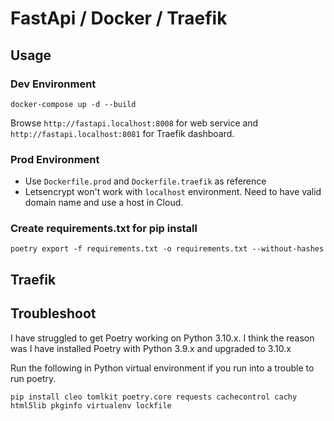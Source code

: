 # FastApi / Docker / Traefik


## Usage

### Dev Environment
```shell
docker-compose up -d --build
```

Browse ```http://fastapi.localhost:8008``` for web service and ```http://fastapi.localhost:8081``` for Traefik dashboard.

### Prod Environment
- Use ```Dockerfile.prod``` and ```Dockerfile.traefik``` as reference
- Letsencrypt won't work with ```localhost``` environment.  Need to have valid domain name and use a host in Cloud.

### Create requirements.txt for pip install

```shell
poetry export -f requirements.txt -o requirements.txt --without-hashes
```

## Traefik


## Troubleshoot

I have struggled to get Poetry working on Python 3.10.x. I think the reason was I have installed Poetry with Python 3.9.x and upgraded to 3.10.x

Run the following in Python virtual environment if you run into a trouble to run poetry.

```shell
pip install cleo tomlkit poetry.core requests cachecontrol cachy html5lib pkginfo virtualenv lockfile
```
